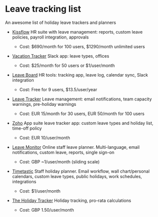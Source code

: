# Leave tracking list
An awesome list of holiday leave trackers and planners

* [Kissflow](https://kissflow.com/hr/leave-management/) HR suite with leave management: reports, custom leave policies, payroll integration, approvals
  * Cost: $690/month for 100 users, $1290/month unlimited users

* [Vacation Tracker](https://vacationtracker.io/) Slack app: leave types, offices
  * Cost: $25/month for 50 users or $1/user/month

* [Leave Board](https://leaveboard.com/) HR tools: tracking app, leave log, calendar sync, Slack integration
  * Cost: Free for 9 users, $13.5/user/year
  
* [Leave Tracker](https://leavetracker.app/) Leave management: email notifications, team capacity warnings, pre-holiday warnings
  * Cost: EUR 15/month for 30 users, EUR 50/month for 100 users
  
* [Zoho](https://www.zoho.com/creator/apps/leave-tracker.html) App suite leave tracker app: custom leave types and holiday list, time-off policy
  * Cost: EUR 10/user/month

* [Leave Monitor](https://www.leavemonitor.com/) Online staff leave planner. Multi-language, email notifications, custom leave, reports, single sign-on
  * Cost: GBP ~1/user/month (sliding scale)

* [Timetastic](https://timetastic.co.uk/) Staff holiday planner. Email workflow, wall chart/personal calendars, custom leave types, public holidays, work schedules, integrations
  * Cost: $1/user/month
  
* [The Holiday Tracker](https://www.theholidaytracker.co.uk/) Holiday tracking, pro-rata calculations
  * Cost: GBP 1.50/user/month
